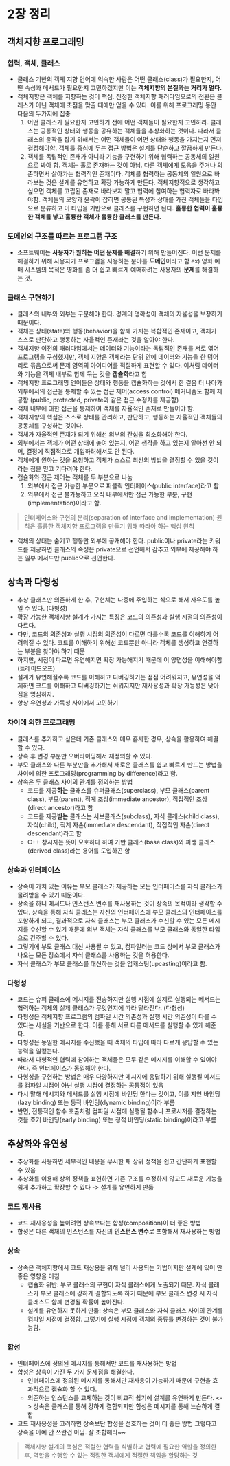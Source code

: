 # 2장 정리

## 객체지향 프로그래밍

### 협력, 객체, 클래스

- 클래스 기반의 객체 지향 언어에 익숙한 사람은 어떤 클래스(class)가 필요한지, 어떤 속성과 메서드가 필요한지 고민하겠지만 이는 **객체지향의 본질과는 거리가 멀다.**
- 객체지향은 객체를 지향하는 것이 핵심. 진정한 객체지향 패러다임으로의 전환은 클래스가 아닌 객체에 초점을 맞출 때에만 얻을 수 있다. 이를 위해 프로그래밍 동안 다음의 두가지에 집중
  1. 어떤 클래스가 필요한지 고민하기 전에 어떤 객체들이 필요한지 고민하라. 클래스는 공통적인 상태와 행동을 공유하는 객체들을 추상화하는 것이다. 따라서 클래스의 윤곽을 잡기 위해서는 어떤 객체들이 어떤 상태와 행동을 가지는지 먼저 결정해야함. 객체를 중심에 두는 접근 방법은 설계를 단순하고 깔끔하게 만든다.
  2. 객체를 독립적인 존재가 아니라 기능을 구현하기 위해 협력하는 공동체의 일원으로 봐야 함. 객체는 홀로 존재하는 것이 아님. 다른 객체에게 도움을 주거나 의존하면서 살아가는 협력적인 존재이다. 객체를 협력하는 공동체의 일원으로 바라보는 것은 설계를 유연하고 확장 가능하게 만든다. 객체지향적으로 생각하고 싶으면 객체를 고립된 존재로 바라보지 말고 협력에 참여하는 협력자로 바라봐야함. 객체들의 모양과 윤곽이 잡히면 공통된 특성과 상태를 가진 객체들을 타입으로 분류하고 이 타입을 기반으로 클래스를 구현하면 된다. **훌륭한 협력이 훌륭한 객체를 낳고 훌륭한 객체가 훌륭한 클래스를 만든다.**

### 도메인의 구조를 따르는 프로그램 구조

- 소프트웨어는 **사용자가 원하는 어떤 문제를 해결**하기 위해 만들어진다. 이런 문제를 해결하기 위해 사용자가 프로그램을 사용하는 분야를 **도메인**이라고 함
ex) 영화 예매 시스템의 목적은 영화를 좀 더 쉽고 빠르게 예매하려는 사용자의 **문제**를 해결하는 것.

### 클래스 구현하기

- 클래스의 내부와 외부는 구분해야 한다. 경계의 명확성이 객체의 자율성을 보장하기 때문이다.
- 객체는 상태(state)와 행동(behavior)을 함께 가지는 복합적인 존재이고, 객체가 스스로 판단하고 행동하는 자율적인 존재라는 것을 알아야 한다.
- 객체지향 이전의 패러다임에서는 데이터와 기능이라는 독립적인 존재를 서로 엮어 프로그램을 구성했지만, 객체 지향은 객체라는 단위 안에 데이터와 기능을 한 덩어리로 묶음으로써 문제 영역의 아이디어를 적절하게 표현할 수 있다. 이처럼 데이터와 기능을 객체 내부로 함께 묶는 것을 **캡슐화**라고 함
- 객체지향 프로그래밍 언어들은 상태와 행동을 캡슐화하는 것에서 한 걸음 더 나아가 외부에서의 접근을 통제할 수 있는 접근 제어(access control) 메커니즘도 함께 제공함 (public, protected, private과 같은 접근 수정자를 제공함)
- 객체 내부에 대한 접근을 통제하여 객체를 자율적인 존재로 만들어야 함.
- 객체지향의 핵심은 스스로 상태를 관리하고, 판단하고, 행동하는 자율적인 객체들의 공동체를 구성하는 것이다.
- 객체가 자율적인 존재가 되기 위해선 외부의 간섭을 최소화해야 한다.
- 외부에서는 객체가 어떤 상태에 놓여 있는지, 어떤 생각을 하고 있는지 알아선 안 되며, 결정에 직접적으로 개입하려해서도 안 된다.
- 객체에게 원하는 것을 요청하고 객체가 스스로 최선의 방법을 결정할 수 있을 것이라는 점을 믿고 기다려야 한다.
- 캡슐화와 접근 제어는 객체를 두 부분으로 나눔
  1. 외부에서 접근 가능한 부분으로 퍼블릭 인터페이스(public interface)라고 함
  2. 외부에서 접근 불가능하고 오직 내부에서만 접근 가능한 부분, 구현(implementation)이라고 함.

> 인터페이스와 구현의 분리(separation of interface and implementation) 원칙은 훌륭한 객체지향 프로그램을 만들기 위해 따라야 하는 핵심 원칙

- 객체의 상태는 숨기고 행동만 외부에 공개해야 한다. public이나 private라는 키워드를 제공하면 클래스의 속성은 private으로 선언해서 감추고 외부에 제공해야 하는 일부 메서드만 public으로 선언한다.

## 상속과 다형성

- 추상 클래스만 의존하게 한 후, 구현체는 나중에 주입하는 식으로 해서 자유도를 높일 수 있다. (다형성)
- 확장 가능한 객체지향 설계가 가지는 특징은 코드의 의존성과 실행 시점의 의존성이 다르다.
- 다만, 코드의 의존성과 실행 시점의 의존성이 다르면 다를수록 코드를 이해하기 어려워질 수 있다. 코드를 이해하기 위해선 코드뿐만 아니라 객체를 생성하고 연결하는 부분을 찾아야 하기 때문
- 하지만, 시점이 다르면 유연해지면 확장 가능해지기 때문에 이 양면성을 이해해야함(트레이드오프)
- 설계가 유연해질수록 코드를 이해하고 디버깅하기는 점점 어려워지고, 유연성을 억제하면 코드를 이해하고 디버깅하기는 쉬워지지만 재사용성과 확장 가능성은 낮아짐을 명심하자.
- 항상 유연성과 가독성 사이에서 고민하기

### 차이에 의한 프로그래밍

- 클래스를 추가하고 싶은데 기존 클래스와 매우 흡사한 경우, 상속을 활용하여 해결할 수 있다.
- 상속 후 변경 부분만 오버라이딩해서 재정의할 수 있다.
- 부모 클래스와 다른 부분만을 추가해서 새로운 클래스를 쉽고 빠르게 만드는 방법을 차이에 의한 프로그래밍(programming by difference)라고 함.
- 상속은 두 클래스 사이의 관계를 정의하는 방법
  - 코드를 제공**하는** 클래스를 슈퍼클래스(superclass), 부모 클래스(parent class), 부모(parent), 직계 조상(immediate ancestor), 직접적인 조상(direct ancestor)라고 함
  - 코드를 제공**받는** 클래스는 서브클래스(subclass), 자식 클래스(child class),  자식(child), 직계 자손(immediate descendant), 직접적인 자손(direct descendant)라고 함
  - C++ 창시자는 뜻이 모호하다 하여 기반 클래스(base class)와 파생 클래스(derived class)라는 용어를 도입하곤 함

### 상속과 인터페이스

- 상속이 가치 있는 이유는 부모 클래스가 제공하는 모든 인터페이스를 자식 클래스가 물려받을 수 있기 때문이다.
- 상속을 하니 메서드나 인스턴스 변수를 재사용하는 것이 상속의 목적이라 생각할 수 있다. 상속을 통해 자식 클래스는 자신의 인터페이스에 부모 클래스의 인터페이스를 포함하게 되고, 결과적으로 자식 클래스는 부모 클래스가 수신할 수 있는 모든 메시지를 수신할 수 있기 때문에 외부 객체는 자식 클래스를 부모 클래스와 동일한 타입으로 간주할 수 있다.
- 그렇기에 부모 클래스 대신 사용될 수 있고, 컴파일러는 코드 상에서 부모 클래스가 나오는 모든 장소에서 자식 클래스를 사용하는 것을 허용한다.
- 자식 클래스가 부모 클래스를 대신하는 것을 업캐스팅(upcasting)이라고 함.

### 다형성

- 코드는 슈퍼 클래스에 메시지를 전송하지만 실행 시점에 실제로 실행되는 메서드는 협력하는 객체의 실제 클래스가 무엇인지에 따라 달라진다. (다형성)
- 다형성은 객체지향 프로그램의 컴파일 시간 의존성과 실행 시간 의존성이 다를 수 있다는 사실을 기반으로 한다. 이를 통해 서로 다른 메서드를 실행할 수 있게 해준다.
- 다형성은 동일한 메시지를 수신했을 때 객체의 타입에 따라 다르게 응답할 수 있는 능력을 일컫는다.
- 따라서 다형적인 협력에 참여하는 객체들은 모두 같은 메시지를 이해할 수 있어야 한다. 즉 인터페이스가 동일해야 한다.
- 다형성을 구현하는 방법은 매우 다양하지만 메시지에 응답하기 위해 실행될 메서드를 컴파일 시점이 아닌 실행 시점에 결정하는 공통점이 있음
- 다시 말해 메시지와 메서드를 실행 시점에 바인딩 한다는 것이고, 이를 지연 바인딩(lazy binding) 또는 동적 바인딩(dynamic binding)이라 부름
- 반면, 전통적인 함수 호출처럼 컴파일 시점에 실행될 함수나 프로시저를 결정하는 것을 초기 바인딩(early binding) 또는 정적 바인딩(static binding)이라고 부름

## 추상화와 유연성

- 추상화를 사용하면 세부적인 내용을 무시한 채 상위 정책을 쉽고 간단하게 표현할 수 있음
- 추상화를 이용해 상위 정책을 표현하면 기존 구조를 수정하지 않고도 새로운 기능을 쉽게 추가하고 확장할 수 있다 -> 설계를 유연하게 만듦

### 코드 재사용

- 코드 재사용성을 높이려면 상속보다는 합성(composition)이 더 좋은 방법
- 합성은 다른 객체의 인스턴스를 자신의 **인스턴스 변수**로 포함해서 재사용하는 방법

### 상속

- 상속은 객체지향에서 코드 재상용을 위해 널리 사용되는 기법이지만 설계에 있어 안 좋은 영향을 미침
  - 캡슐화 위반: 부모 클래스의 구현이 자식 클래스에게 노출되기 때문. 자식 클래스가 부모 클래스에 강하게 결합되도록 하기 때문에 부모 클래스 변경 시 자식 클래스도 함께 변경될 확률이 높아진다.
  - 설계를 유연하지 못하게 만듦: 상속은 부모 클래스와 자식 클래스 사이의 관계를 컴파일 시점에 결정함. 그렇기에 실행 시점에 객체의 종류를 변경하는 것이 불가능함.

### 합성

- 인터페이스에 정의된 메시지를 통해서만 코드를 재사용하는 방법
- 합성은 상속이 가진 두 가지 문제점을 해결한다.
  - 인터페이스에 정의된 메시지를 통해서만 재사용이 가능하기 때문에 구현을 효과적으로 캡슐화 할 수 있다.
  - 의존하는 인스턴스를 교체하는 것이 비교적 쉽기에 설계를 유연하게 만든다. <-> 상속은 클래스를 통해 강하게 결합되지만 합성은 메시지를 통해 느슨하게 결합
- 코드 재사용성을 고려하면 상속보단 합성을 선호하는 것이 더 좋은 방법 그렇다고 상속을 아예 안 쓰란건 아님. 잘 조합해라~~

> 객체지향 설계의 핵심은 적절한 협력을 식별하고 협력에 필요한 역할을 정의한 후, 역할을 수행할 수 있는 적절한 객체에게 적절한 책임을 할당하는 것